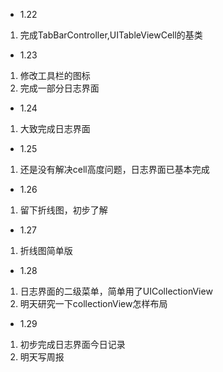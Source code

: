 - 1.22
1. 完成TabBarController,UITableViewCell的基类    
- 1.23
1. 修改工具栏的图标
2. 完成一部分日志界面
- 1.24
1. 大致完成日志界面
- 1.25
1. 还是没有解决cell高度问题，日志界面已基本完成
- 1.26
1. 留下折线图，初步了解
- 1.27
1. 折线图简单版
- 1.28
1. 日志界面的二级菜单，简单用了UICollectionView
2. 明天研究一下collectionView怎样布局
- 1.29
1. 初步完成日志界面今日记录
2. 明天写周报
